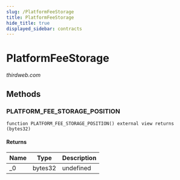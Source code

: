 ```yaml
---
slug: /PlatformFeeStorage
title: PlatformFeeStorage
hide_title: true
displayed_sidebar: contracts
---
```


# PlatformFeeStorage

_thirdweb.com_

## Methods

### PLATFORM_FEE_STORAGE_POSITION

```solidity
function PLATFORM_FEE_STORAGE_POSITION() external view returns (bytes32)
```

#### Returns

| Name | Type    | Description |
| ---- | ------- | ----------- |
| \_0  | bytes32 | undefined   |

